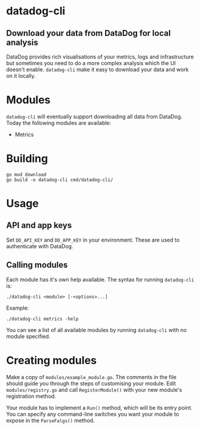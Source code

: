 # datadog-cli

## Download your data from DataDog for local analysis

DataDog provides rich visualisations of your metrics, logs and infrastructure but sometimes you need to do a more complex analysis which the UI doesn't enable.
`datadog-cli` make it easy to download your data and work on it locally.

# Modules

`datadog-cli` will eventually support downloading all data from DataDog.
Today the following modules are available:
* Metrics

# Building
```
go mod download
go build -o datadog-cli cmd/datadog-cli/
```

# Usage
## API and app keys
Set `DD_API_KEY` and `DD_APP_KEY` in your environment. These are used to authenticate with DataDog.

## Calling modules
Each module has it's own help available.
The syntax for running `datadog-cli` is:
```
./datadog-cli <module> [-<options>...]
```
Example:
```
./datadog-cli metrics -help
```

You can see a list of all available modules by running `datadog-cli` with no module specified.

# Creating modules
Make a copy of `modules/example_module.go`.
The comments in the file should guide you through the steps of customising your module.
Edit `modules/registry.go` and call `RegisterModule()` with your new module's registration method.

Your module has to implement a `Run()` method, which will be its entry point.
You can specify any command-line switches you want your module to expose in the `ParseFalgs()` method.

